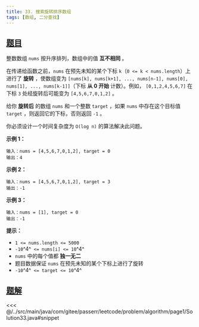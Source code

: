 ```yaml
---
title: 33. 搜索旋转排序数组
tags: [数组, 二分查找]
---
```



## [题目](https://leetcode.cn/problems/search-in-rotated-sorted-array/)
整数数组 `nums` 按升序排列，数组中的值 **互不相同** 。

在传递给函数之前，`nums` 在预先未知的某个下标 `k`（`0 <= k < nums.length`）上进行了 **旋转** ，使数组变为 `[nums[k], nums[k+1], ..., nums[n-1], nums[0], nums[1], ..., nums[k-1]]`（下标 **从 0 开始** 计数）。例如， `[0,1,2,4,5,6,7]` 在下标 `3` 处经旋转后可能变为 `[4,5,6,7,0,1,2]` 。

给你 **旋转后** 的数组 `nums` 和一个整数 `target` ，如果 `nums` 中存在这个目标值 `target` ，则返回它的下标，否则返回 `-1` 。

你必须设计一个时间复杂度为 `O(log n)` 的算法解决此问题。

**示例 1：**

    输入：nums = [4,5,6,7,0,1,2], target = 0
    输出：4

**示例 2：**

    输入：nums = [4,5,6,7,0,1,2], target = 3
    输出：-1

**示例 3：**

```
输入：nums = [1], target = 0
输出：-1
```

**提示：**

* `1 <= nums.length <= 5000`
* `-10`^4^` <= nums[i] <= 10`^4^
* `nums` 中的每个值都 **独一无二**
* 题目数据保证 `nums` 在预先未知的某个下标上进行了旋转
* `-10`^4^` <= target <= 10`^4^


## [题解](https://github.com/PasseRR/JavaLeetCode/blob/master/src/main/java/com/gitee/passerr/leetcode/problem/algorithm/page1/Solution33.java)

<<< @/../src/main/java/com/gitee/passerr/leetcode/problem/algorithm/page1/Solution33.java#snippet
